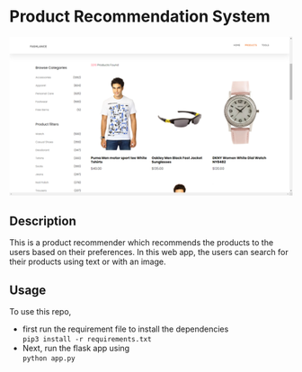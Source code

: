 # Product Recommendation System

![alt text](./fashlance/static/img/github-banner.png)

## Description

This is a product recommender which recommends the products to the users based on their preferences.
In this web app, the users can search for their products using text or with an image.

## Usage

To use this repo,

- first run the requirement file to install the dependencies  
  `pip3 install -r requirements.txt`
- Next, run the flask app using  
  `python app.py`
